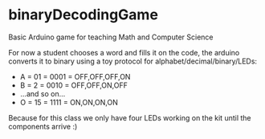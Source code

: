 # binaryDecodingGame
Basic Arduino game for teaching Math and Computer Science

For now a student chooses a word and fills it on the code, the arduino converts it to binary using a toy protocol for alphabet/decimal/binary/LEDs:
- A = 01 = 0001 = OFF,OFF,OFF,ON
- B = 2 = 0010 = OFF,OFF,ON,OFF
- ...and so on...
- O = 15 = 1111 = ON,ON,ON,ON

Because for this class we only have four LEDs working on the kit until the components arrive :)
